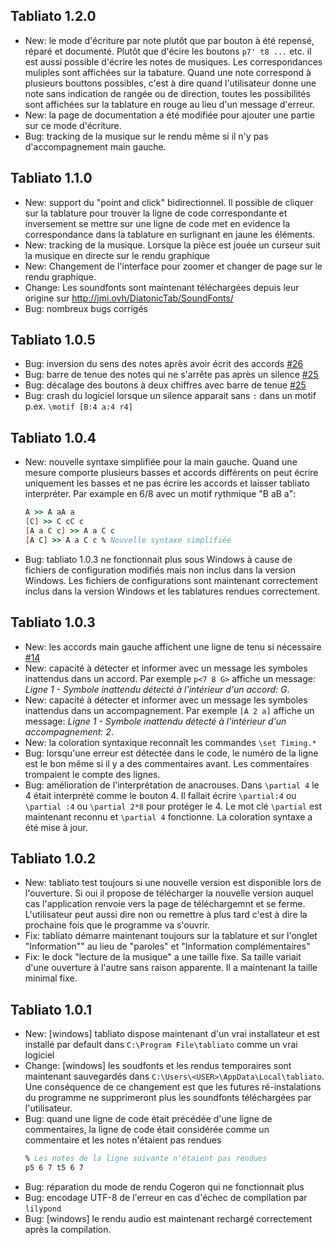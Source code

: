 ## Tabliato 1.2.0

- New: le mode d'écriture par note plutôt que par bouton à été repensé, réparé et documenté. Plutôt que d'écire les boutons `p7' t8 ...` etc. il est aussi possible d'écrire les notes de musiques. Les correspondances muliples sont affichées sur la tabature. Quand une note correspond à plusieurs bouttons possibles, c'est à dire quand l'utilisateur donne une note sans indication de rangée ou de direction, toutes les possibilités sont affichées sur la tablature en rouge au lieu d'un message d'erreur.
- New: la page de documentation a été modifiée pour ajouter une partie sur ce mode d'écriture.
- Bug: tracking de la musique sur le rendu même si il n'y pas d'accompagnement main gauche.

## Tabliato 1.1.0

- New: support du "point and click" bidirectionnel. Il possible de cliquer sur la tablature pour trouver la ligne de code correspondante et inversement se mettre sur une ligne de code met en evidence la correspondance dans la tablature en surlignant en jaune les éléments.
- New: tracking de la musique. Lorsque la pièce est jouée un curseur suit la musique en directe sur le rendu graphique
- New: Changement de l'interface pour zoomer et changer de page sur le rendu graphique.
- Change: Les soundfonts sont maintenant téléchargées depuis leur origine sur http://jmi.ovh/DiatonicTab/SoundFonts/
- Bug: nombreux bugs corrigés

## Tabliato 1.0.5

- Bug: inversion du sens des notes après avoir écrit des accords [#26](https://github.com/Jean-Romain/tabliato/issues/26)
- Bug: barre de tenue des notes qui ne s'arrête pas après un silence [#25](https://github.com/Jean-Romain/tabliato/issues/25)
- Bug: décalage des boutons à deux chiffres avec barre de tenue [#25](https://github.com/Jean-Romain/tabliato/issues/25)
- Bug: crash du logiciel lorsque un silence apparait sans `:` dans un motif p.ex. `\motif [B:4 a:4 r4]`


## Tabliato 1.0.4

- New: nouvelle syntaxe simplifiée pour la main gauche. Quand une mesure comporte plusieurs basses et accords différents on peut écrire uniquement les basses et ne pas écrire les accords et laisser tabliato interpréter. Par example en 6/8 avec un motif rythmique "B aB a":
  ```ly
  A >> A aA a
  [C] >> C cC c
  [A a C c] >> A a C c
  [A C] >> A a C c % Nouvelle syntaxe simplifiée
  ```
- Bug: tabliato 1.0.3 ne fonctionnait plus sous Windows à cause de fichiers de configuration modifiés mais non inclus dans la version Windows. Les fichiers de configurations sont maintenant correctement inclus dans la version Windows et les tablatures rendues correctement.

## Tabliato 1.0.3

- New: les accords main gauche affichent une ligne de tenu si nécessaire [#14](https://github.com/Jean-Romain/tabliato/issues/14)
- New: capacité à détecter et informer avec un message les symboles inattendus dans un accord. Par exemple `p<7 8 G>` affiche un message: *Ligne 1 - Symbole inattendu détecté à l'intérieur d'un accord: G*.
- New: capacité à détecter et informer avec un message les symboles inattendus dans un accompagnement. Par exemple `[A 2 a]` affiche un message: *Ligne 1 - Symbole inattendu détecté à l'intérieur d'un accompagnement: 2*.
- New: la coloration syntaxique reconnaît les commandes `\set Timing.*`
- Bug: lorsqu'une erreur est détectée dans le code, le numéro de la ligne est le bon même si il y a des commentaires avant. Les commentaires trompaient le compte des lignes.
- Bug: amélioration de l'interprétation de anacrouses. Dans `\partial 4` le 4 était interprété comme le bouton 4. Il fallait écrire `\partial:4` ou  `\partial :4` ou `\partial 2*8` pour protéger le 4. Le mot clé `\partial` est maintenant reconnu et `\partial 4` fonctionne. La coloration syntaxe a été mise à jour.

## Tabliato 1.0.2

- New: tabliato test toujours si une nouvelle version est disponible lors de l'ouverture. Si oui il propose de télécharger la nouvelle version auquel cas l'application renvoie vers la page de téléchargemnt et se ferme. L'utilisateur peut aussi dire non ou remettre à plus tard c'est à dire la prochaine fois que le programme va s'ouvrir.
- Fix: tabliato démarre maintenant toujours sur la tablature et sur l'onglet "Information"" au lieu de "paroles" et "Information complémentaires"
- Fix: le dock "lecture de la musique" a une taille fixe. Sa taille variait d'une ouverture à l'autre sans raison apparente. Il a maintenant la taille minimal fixe.


## Tabliato 1.0.1

- New: [windows] tabliato dispose maintenant d'un vrai installateur et est installé par default dans `C:\Program File\tabliato` comme un vrai logiciel
- Change: [windows] les soudfonts et les rendus temporaires sont maintenant sauvegardés dans `C:\Users\<USER>\AppData\Local\tabliato`. Une conséquence de ce changement est  que les futures ré-instalations du programme ne supprimeront plus les soundfonts téléchargées par l'utilisateur.
- Bug: quand une ligne de code était précédée d'une ligne de commentaires, la ligne de code était considérée comme un commentaire et les notes n'étaient pas rendues
  ```ly
  % Les notes de la ligne suivante n'étaient pas rendues
  p5 6 7 t5 6 7
  ```
- Bug: réparation du mode de rendu Cogeron qui ne fonctionnait plus
- Bug: encodage UTF-8 de l'erreur en cas d'échec de compilation par `lilypond`
- Bug: [windows] le rendu audio est maintenant rechargé correctement après la compilation.
